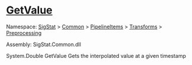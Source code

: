 # [GetValue](./IInterpolation-100663760.md)

Namespace: [SigStat]() > [Common](./../../../../README.md) > [PipelineItems]() > [Transforms]() > [Preprocessing](./../README.md)

Assembly: SigStat.Common.dll

System.Double   GetValue    Gets the interpolated value at a given timestamp
